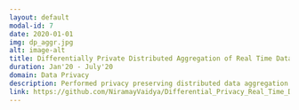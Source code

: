 ```yaml
---
layout: default
modal-id: 7
date: 2020-01-01
img: dp_aggr.jpg
alt: image-alt
title: Differentially Private Distributed Aggregation of Real Time Data Streams from Resource Constrained Healthcare IoT Edge Devices
duration: Jan'20 - July'20
domain: Data Privacy
description: Performed privacy preserving distributed data aggregation of heart rate values collected in real time from a personal fitness tracker like Xiaomi's MiBand 2 on a resource constrained processsing unit like an Arduino UNO board, with the assistance of an ESP32 WiFi Bluetooth Development board. The ESP32 extracts HRM values in BPM from the fitness tracker using the BLE protocol.
link: https://github.com/NiramayVaidya/Differential_Privacy_Real_Time_Data_Aggregation
---
```

